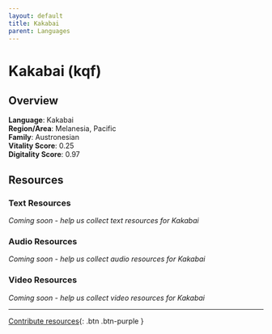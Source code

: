 ```yaml
---
layout: default
title: Kakabai
parent: Languages
---
```


# Kakabai (kqf)

## Overview

**Language**: Kakabai  
**Region/Area**: Melanesia, Pacific  
**Family**: Austronesian  
**Vitality Score**: 0.25  
**Digitality Score**: 0.97  

## Resources

### Text Resources
*Coming soon - help us collect text resources for Kakabai*

### Audio Resources
*Coming soon - help us collect audio resources for Kakabai*

### Video Resources
*Coming soon - help us collect video resources for Kakabai*

---

[Contribute resources](https://fairtrain.github.io/){: .btn .btn-purple }
